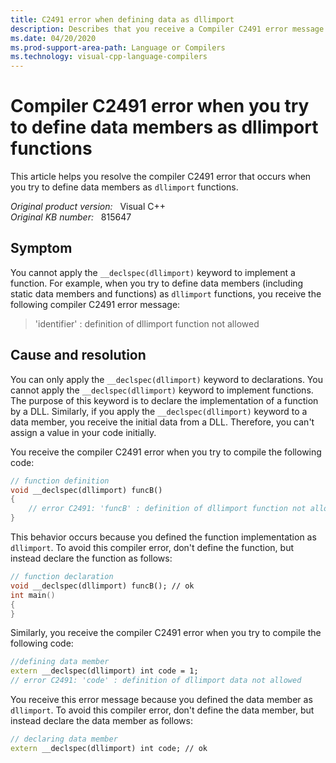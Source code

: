 ```yaml
---
title: C2491 error when defining data as dllimport
description: Describes that you receive a Compiler C2491 error message when you try to define data members as dllimport functions.
ms.date: 04/20/2020
ms.prod-support-area-path: Language or Compilers
ms.technology: visual-cpp-language-compilers
---
```

# Compiler C2491 error when you try to define data members as dllimport functions

This article helps you resolve the compiler C2491 error that occurs when you try to define data members as `dllimport` functions.

_Original product version:_ &nbsp; Visual C++  
_Original KB number:_ &nbsp; 815647

## Symptom

You cannot apply the `__declspec(dllimport)` keyword to implement a function. For example, when you try to define data members (including static data members and functions) as `dllimport` functions, you receive the following compiler C2491 error message:

> 'identifier' : definition of dllimport function not allowed

## Cause and resolution

You can only apply the `__declspec(dllimport)` keyword to declarations. You cannot apply the `__declspec(dllimport)` keyword to implement functions. The purpose of this keyword is to declare the implementation of a function by a DLL. Similarly, if you apply the `__declspec(dllimport)` keyword to a data member, you receive the initial data from a DLL. Therefore, you can't assign a value in your code initially.

You receive the compiler C2491 error when you try to compile the following code:

```cpp
// function definition
void __declspec(dllimport) funcB() 
{
    // error C2491: 'funcB' : definition of dllimport function not allowed
}
```

This behavior occurs because you defined the function implementation as `dllimport`. To avoid this compiler error, don't define the function, but instead declare the function as follows:

```cpp
// function declaration
void __declspec(dllimport) funcB(); // ok
int main()
{
}
```

Similarly, you receive the compiler C2491 error when you try to compile the following code:

```cpp
//defining data member
extern __declspec(dllimport) int code = 1;
// error C2491: 'code' : definition of dllimport data not allowed
```

You receive this error message because you defined the data member as `dllimport`. To avoid this compiler error, don't define the data member, but instead declare the data member as follows:

```cpp
// declaring data member
extern __declspec(dllimport) int code; // ok
```
